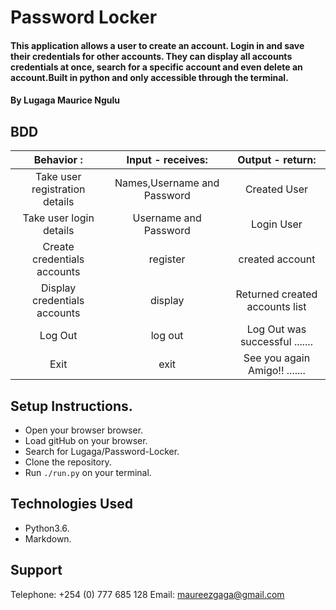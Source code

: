 # Password Locker
#### This application allows a user to create an account. Login in and save their credentials for other accounts. They can display all accounts credentials at once, search for a specific account and even delete an account.Built in python and only accessible through the terminal.

#### By **Lugaga Maurice Ngulu**

## BDD
| Behavior : | Input - receives: | Output - return: |
| :-------------: | :-------------: | :-------------: |
| Take user registration details       | Names,Username and Password       | Created User       |
| Take user login details       | Username and Password       | Login User       |
| Create credentials accounts | register | created account |
| Display credentials accounts | display | Returned created accounts list |
| Log Out | log out | Log Out was successful ....... |
| Exit | exit | See you again Amigo!! ....... |

## Setup Instructions.
* Open your browser browser.
* Load gitHub on your browser.
* Search for Lugaga/Password-Locker.
* Clone the repository.
* Run `./run.py` on your terminal.

## Technologies Used
* Python3.6.
* Markdown.

## Support
Telephone: +254 (0) 777 685 128
Email: maureezgaga@gmail.com
